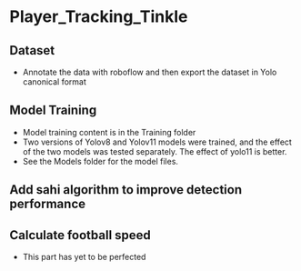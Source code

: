 # Player_Tracking_Tinkle


## Dataset
- Annotate the data with roboflow and then export the dataset in Yolo canonical format


## Model Training
- Model training content is in the Training folder
- Two versions of Yolov8 and Yolov11 models were trained, and the effect of the two models was tested separately. The effect of yolo11 is better.
- See the Models folder for the model files.


## Add sahi algorithm to improve detection performance

## Calculate football speed
- This part has yet to be perfected
